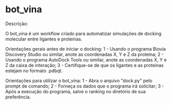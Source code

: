 # bot_vina
Descrição:

O bot_vina é um workflow criado para automatizar simulações de docking molecular entre ligantes e proteínas.

Orientações gerais antes de iniciar o docking:
1 - Usando o programa Biovia Discovery Studio ou similar, anote as coordenadas X, Y e Z da proteína;
2 - Usando o programa AutoDock Tools ou similar, anote as coordenadas X, Y e Z da caixa de interação;
3 - Certifique-se de que os ligantes e as proteínas estejam no formato .pdbqt.

Orientações para utilizar o bot_vina:
1 - Abra o arquivo "dock.py" pelo prompt de comando;
2 - Forneça os dados que o programa irá solicitar;
3 - Após a execução do programa, salve o ranking no diretório de sua preferência.
